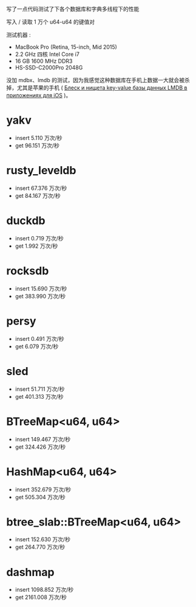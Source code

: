 写了一点代码测试了下各个数据库和字典多线程下的性能

写入 / 读取 1 万个 u64-u64 的键值对

测试机器 :

* MacBook Pro (Retina, 15-inch, Mid 2015)
* 2.2 GHz 四核 Intel Core i7
* 16 GB 1600 MHz DDR3
* HS-SSD-C2000Pro 2048G

没加 mdbx、lmdb 的测试，因为我感觉这种数据库在手机上数据一大就会被杀掉，尤其是苹果的手机 ( [Блеск и нищета key-value базы данных LMDB в приложениях для iOS](https://habr.com/ru/company/vk/blog/480850/) )。

# yakv
* insert 5.110 万次/秒
* get 96.151 万次/秒

# rusty_leveldb
* insert 67.376 万次/秒
* get 84.167 万次/秒

# duckdb
* insert 0.719 万次/秒
* get 1.992 万次/秒

# rocksdb
* insert 15.690 万次/秒
* get 383.990 万次/秒

# persy
* insert 0.491 万次/秒
* get 6.079 万次/秒

# sled
* insert 51.711 万次/秒
* get 401.313 万次/秒

# BTreeMap<u64, u64>
* insert 149.467 万次/秒
* get 324.426 万次/秒

# HashMap<u64, u64>
* insert 352.679 万次/秒
* get 505.304 万次/秒

# btree_slab::BTreeMap<u64, u64>
* insert 152.630 万次/秒
* get 264.770 万次/秒

# dashmap
* insert 1098.852 万次/秒
* get 2161.008 万次/秒
